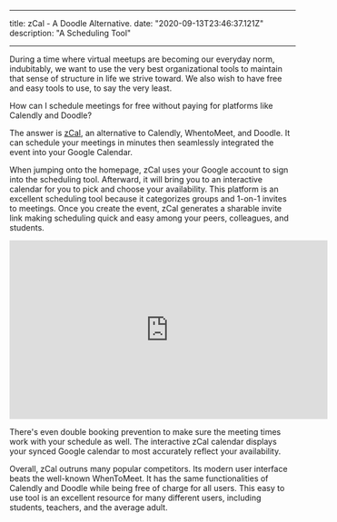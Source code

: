 
---
title: zCal - A Doodle Alternative.
date: "2020-09-13T23:46:37.121Z"
description: "A Scheduling Tool"

---



During a time where virtual meetups are becoming our everyday norm, indubitably, we want to use the very best organizational tools to maintain that sense of structure in life we strive toward. We also wish to have free and easy tools to use, to say the very least.

 
How can I schedule meetings for free without paying for platforms like Calendly and Doodle?

  

The answer is [zCal](https://zcal.co/doodle-alternative), an alternative to Calendly, WhentoMeet, and Doodle. It can schedule your meetings in minutes then seamlessly integrated the event into your Google Calendar.

  
When jumping onto the homepage, zCal uses your Google account to sign into the scheduling tool. Afterward, it will bring you to an interactive calendar for you to pick and choose your availability. This platform is an excellent scheduling tool because it categorizes groups and 1-on-1 invites to meetings. Once you create the event, zCal generates a sharable invite link making scheduling quick and easy among your peers, colleagues, and students.

<iframe width="560" height="315" src="https://www.youtube.com/embed/yVD33eNSYPs" frameborder="0" allow="accelerometer; autoplay; clipboard-write; encrypted-media; gyroscope; picture-in-picture" allowfullscreen></iframe>

There's even double booking prevention to make sure the meeting times work with your schedule as well. The interactive zCal calendar displays your synced Google calendar to most accurately reflect your availability.

  

  

Overall, zCal outruns many popular competitors. Its modern user interface beats the well-known WhenToMeet. It has the same functionalities of Calendly and Doodle while being free of charge for all users. This easy to use tool is an excellent resource for many different users, including students, teachers, and the average adult.
